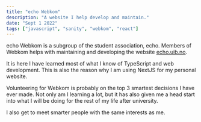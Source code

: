 ```yaml
---
title: "echo Webkom"
description: "A website I help develop and maintain."
date: "Sept 1 2022"
tags: ["javascript", "sanity", "webkom", "react"]
---
```


echo Webkom is a subgroup of the student association, echo. Members of Webkom helps with maintaining and developing the website [echo.uib.no](https://echo.uib.no/).

It is here I have learned most of what I know of TypeScript and web development. This is also the reason why I am using NextJS for my personal website.

Volunteering for Webkom is probably on the top 3 smartest decisions I have ever made. Not only am I learning a lot, but it has also given me a head start into what I will be doing for the rest of my life after university.

I also get to meet smarter people with the same interests as me.
